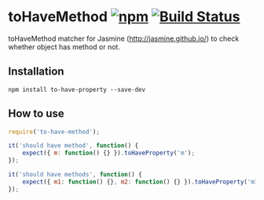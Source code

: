 # toHaveMethod [![npm](https://img.shields.io/npm/v/to-have-method.svg)](https://www.npmjs.com/package/to-have-method) [![Build Status](https://travis-ci.org/hyzhak/to-have-method.svg?branch=master)](https://travis-ci.org/hyzhak/to-have-method)

toHaveMethod matcher for Jasmine (http://jasmine.github.io/) to check whether object has method or not.

## Installation

```
npm install to-have-property --save-dev
```

## How to use

```javascript
require('to-have-method');

it('should have method', function() {
    expect({ m: function() {} }).toHaveProperty('m');
});

it('should have methods', function() {
    expect({ m1: function() {}, m2: function() {} }).toHaveProperty('m1', 'm2');
});

```
